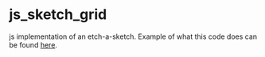 # js_sketch_grid
js implementation of an etch-a-sketch. Example of what this code does can be found [here](https://cldevrun.github.io/js_sketch_grid/).
